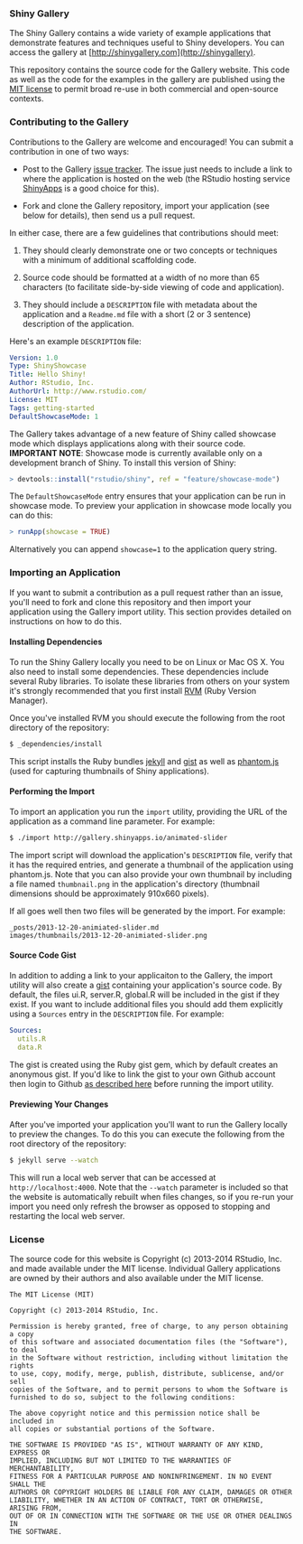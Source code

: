 
### Shiny Gallery ###

The Shiny Gallery contains a wide variety of example applications that demonstrate features and techniques useful to Shiny developers. You can access the gallery at [http://shinygallery.com](http://shinygallery). 

This repository contains the source code for the Gallery website. This code as well as the code for the examples in the gallery are published using the [MIT license](http://opensource.org/licenses/MIT) to permit broad re-use in both commercial and open-source contexts.

### Contributing to the Gallery ###

Contributions to the Gallery are welcome and encouraged! You can submit a contribution in one of two ways:
 
- Post to the Gallery [issue tracker](https://github.com/rstudio/shiny-gallery/issues/new). The issue just needs to include a link to where the application is hosted on the web (the RStudio hosting service [ShinyApps](http://www.shinyapps.io/signup.html) is a good choice for this).

- Fork and clone the Gallery repository, import your application (see below for details), then send us a pull request.

In either case, there are a few guidelines that contributions should meet:

1. They should clearly demonstrate one or two concepts or techniques with a minimum of additional scaffolding code.

2. Source code should be formatted at a width of no more than 65 characters (to facilitate side-by-side viewing of code and application).

3. They should include a `DESCRIPTION` file with metadata about the application and a `Readme.md` file with a short (2 or 3 sentence) description of the application. 

Here's an example `DESCRIPTION` file:

```yaml
Version: 1.0
Type: ShinyShowcase
Title: Hello Shiny!
Author: RStudio, Inc.
AuthorUrl: http://www.rstudio.com/
License: MIT
Tags: getting-started
DefaultShowcaseMode: 1
```

The Gallery takes advantage of a new feature of Shiny called showcase mode which displays applications along with their source code. **IMPORTANT NOTE**: Showcase mode is currently available only on a development branch of Shiny. To install this version of Shiny:

```r
> devtools::install("rstudio/shiny", ref = "feature/showcase-mode")
```

The `DefaultShowcaseMode` entry ensures that your application can be run in showcase mode. To preview your application in showcase mode locally you can do this:

```r
> runApp(showcase = TRUE)
```

Alternatively you can append `showcase=1` to the application query string.


### Importing an Application ###

If you want to submit a contribution as a pull request rather than an issue, you'll need to fork and clone this repository and then import your application using the Gallery import utility. This section provides detailed on instructions on how to do this.

#### Installing Dependencies ####

To run the Shiny Gallery locally you need to be on Linux or Mac OS X. You also need to install some dependencies. These dependencies include several Ruby libraries. To isolate these libraries from others on your system it's strongly recommended that you first install [RVM](https://rvm.io/) (Ruby Version Manager).

Once you've installed RVM you should execute the following from the root directory of the repository: 

```bash
$ _dependencies/install
```

This script installs the Ruby bundles [jekyll](http://jekyllrb.com/) and [gist](http://defunkt.io/gist/) as well as [phantom.js](http://phantomjs.org/) (used for capturing thumbnails of Shiny applications).

#### Performing the Import ####

To import an application you run the `import` utility, providing the URL of the application as a command line parameter. For example:

```bash
$ ./import http://gallery.shinyapps.io/animated-slider
```

The import script will download the application's `DESCRIPTION` file, verify that it has the required entries, and generate a thumbnail of the application using phantom.js. Note that you can also provide your own thumbnail by including a file named `thumbnail.png` in the application's directory (thumbnail dimensions should be approximately 910x660 pixels).

If all goes well then two files will be generated by the import. For example:

```
_posts/2013-12-20-animiated-slider.md
images/thumbnails/2013-12-20-animiated-slider.png
```

#### Source Code Gist ####

In addition to adding a link to your applicaiton to the Gallery, the import utility will also create a [gist](https://gist.github.com/) containing your application's source code. By default, the files ui.R, server.R, global.R will be included in the gist if they exist. If you want to include additional files you should add them explicitly using a `Sources` entry in the `DESCRIPTION` file. For example:

```yaml
Sources: 
  utils.R
  data.R
```

The gist is created using the Ruby gist gem, which by default creates an anonymous gist. If you'd like to link the gist to your own Github account then login to Github [as described here](http://defunkt.io/gist/#Login) before running the import utility.

#### Previewing Your Changes ####

After you've imported your application you'll want to run the Gallery locally to preview the changes. To do this you can execute the following from the root directory of the repository:

```bash
$ jekyll serve --watch
```

This will run a local web server that can be accessed at `http://localhost:4000`. Note that the `--watch` parameter is included so that the website is automatically rebuilt when files changes, so if you re-run your import you need only refresh the browser as opposed to stopping and restarting the local web server.

### License ###

The source code for this website is Copyright (c) 2013-2014 RStudio, Inc. and made available under the MIT license. Individual Gallery applications are owned by their authors and also available under the MIT license.

```
The MIT License (MIT)

Copyright (c) 2013-2014 RStudio, Inc.

Permission is hereby granted, free of charge, to any person obtaining a copy
of this software and associated documentation files (the "Software"), to deal
in the Software without restriction, including without limitation the rights
to use, copy, modify, merge, publish, distribute, sublicense, and/or sell
copies of the Software, and to permit persons to whom the Software is
furnished to do so, subject to the following conditions:

The above copyright notice and this permission notice shall be included in
all copies or substantial portions of the Software.

THE SOFTWARE IS PROVIDED "AS IS", WITHOUT WARRANTY OF ANY KIND, EXPRESS OR
IMPLIED, INCLUDING BUT NOT LIMITED TO THE WARRANTIES OF MERCHANTABILITY,
FITNESS FOR A PARTICULAR PURPOSE AND NONINFRINGEMENT. IN NO EVENT SHALL THE
AUTHORS OR COPYRIGHT HOLDERS BE LIABLE FOR ANY CLAIM, DAMAGES OR OTHER
LIABILITY, WHETHER IN AN ACTION OF CONTRACT, TORT OR OTHERWISE, ARISING FROM,
OUT OF OR IN CONNECTION WITH THE SOFTWARE OR THE USE OR OTHER DEALINGS IN
THE SOFTWARE.
```

